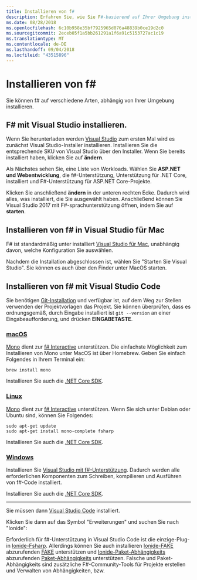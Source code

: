 ```yaml
---
title: Installieren von f#
description: Erfahren Sie, wie Sie F#-basierend auf Ihrer Umgebung installieren.
ms.date: 08/28/2018
ms.openlocfilehash: 6c10b958e35bf7925965d076a48839b0ce19d2c0
ms.sourcegitcommit: 2eceb05f1a5bb261291a1f6a91c5153727ac1c19
ms.translationtype: MT
ms.contentlocale: de-DE
ms.lasthandoff: 09/04/2018
ms.locfileid: "43515896"
---
```

# <a name="install-f"></a>Installieren von f# #

Sie können f# auf verschiedene Arten, abhängig von Ihrer Umgebung installieren.

## <a name="install-f-with-visual-studio"></a>F# mit Visual Studio installieren.

Wenn Sie herunterladen werden [Visual Studio](https://visualstudio.microsoft.com/) zum ersten Mal wird es zunächst Visual Studio-Installer installieren. Installieren Sie die entsprechende SKU von Visual Studio über den Installer. Wenn Sie bereits installiert haben, klicken Sie auf **ändern**.

Als Nächstes sehen Sie, eine Liste von Workloads. Wählen Sie **ASP.NET und Webentwicklung**, die f#-Unterstützung, Unterstützung für .NET Core, installiert und F#-Unterstützung für ASP.NET Core-Projekte.

Klicken Sie anschließend **ändern** in der unteren rechten Ecke.  Dadurch wird alles, was installiert, die Sie ausgewählt haben. Anschließend können Sie Visual Studio 2017 mit F#-sprachunterstützung öffnen, indem Sie auf **starten**.

## <a name="install-f-with-visual-studio-for-mac"></a>Installieren von f# in Visual Studio für Mac

F# ist standardmäßig unter installiert [Visual Studio für Mac](https://visualstudio.microsoft.com/vs/mac/), unabhängig davon, welche Konfiguration Sie auswählen.

Nachdem die Installation abgeschlossen ist, wählen Sie "Starten Sie Visual Studio". Sie können es auch über den Finder unter MacOS starten.

## <a name="install-f-with-visual-studio-code"></a>Installieren von f# mit Visual Studio Code

Sie benötigen [Git-Installation](https://git-scm.com/download) und verfügbar ist, auf dem Weg zur Stellen verwenden der Projektvorlagen das Projekt. Sie können überprüfen, dass es ordnungsgemäß, durch Eingabe installiert ist `git --version` an einer Eingabeaufforderung, und drücken **EINGABETASTE**.

### <a name="macostabmacos"></a>[macOS](#tab/macos)

[Mono](http://www.mono-project.com) dient zur [f# Interactive](../tutorials/fsharp-interactive/index.md) unterstützen. Die einfachste Möglichkeit zum Installieren von Mono unter MacOS ist über Homebrew. Geben Sie einfach Folgendes in Ihrem Terminal ein:

```console
brew install mono
```

Installieren Sie auch die [.NET Core SDK](https://www.microsoft.com/net/download).

### <a name="linuxtablinux"></a>[Linux](#tab/linux)

[Mono](https://www.mono-project.com) dient zur [f# Interactive](../tutorials/fsharp-interactive/index.md) unterstützen. Wenn Sie sich unter Debian oder Ubuntu sind, können Sie Folgendes:

```console
sudo apt-get update
sudo apt-get install mono-complete fsharp
```

Installieren Sie auch die [.NET Core SDK](https://www.microsoft.com/net/download).

### <a name="windowstabwindows"></a>[Windows](#tab/windows)

Installieren Sie [Visual Studio mit f#-Unterstützung](#install-f-with-visual-studio). Dadurch werden alle erforderlichen Komponenten zum Schreiben, kompilieren und Ausführen von f#-Code installiert.

Installieren Sie auch die [.NET Core SDK](https://www.microsoft.com/net/download/).

---

Sie müssen dann [Visual Studio Code](https://code.visualstudio.com) installiert.

Klicken Sie dann auf das Symbol "Erweiterungen" und suchen Sie nach "Ionide":

Erforderlich für f#-Unterstützung in Visual Studio Code ist die einzige-Plug-in [Ionide-Fsharp](https://marketplace.visualstudio.com/items?itemName=Ionide.Ionide-fsharp). Allerdings können Sie auch installieren [Ionide-FAKE](https://marketplace.visualstudio.com/items?itemName=Ionide.Ionide-FAKE) abzurufenden [FAKE](https://fsharp.github.io/FAKE/) unterstützen und [Ionide-Paket-Abhängigkeits](https://marketplace.visualstudio.com/items?itemName=Ionide.Ionide-Paket) abzurufenden [Paket-Abhängigkeits](https://fsprojects.github.io/Paket/) unterstützen. Falsche und Paket-Abhängigkeits sind zusätzliche F#-Community-Tools für Projekte erstellen und Verwalten von Abhängigkeiten, bzw.
